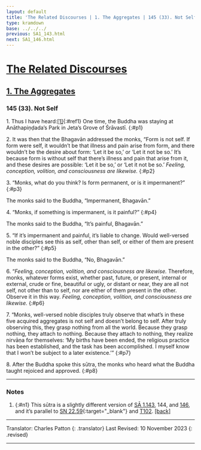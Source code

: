 ```yaml
---
layout: default
title: 'The Related Discourses | 1. The Aggregates | 145 (33). Not Self'
type: kramdown
base: ../../../
previous: SA1_143.html
next: SA1_146.html
---
```


# [The Related Discourses](../index.html)
## [1. The Aggregates](index.html)
### 145 (33). Not Self

1\. Thus I have heard:[\[1\]](#n1){:#ref1} One time, the Buddha was staying at Anāthapiṇḍada’s Park in Jeta’s Grove of Śrāvastī.
{:#p1}

2\. It was then that the Bhagavān addressed the monks, “Form is not self. If form were self, it wouldn’t be that illness and pain arise from form, and there wouldn’t be the desire about form: ‘Let it be so,’ or ‘Let it not be so.’ It’s because form is without self that there’s illness and pain that arise from it, and these desires are possible: ‘Let it be so,’ or ‘Let it not be so.’ <em>Feeling, conception, volition, and consciousness are likewise.</em>
{:#p2}

3\. “Monks, what do you think? Is form permanent, or is it impermanent?”
{:#p3}

The monks said to the Buddha, “Impermanent, Bhagavān.”

4\. “Monks, if something is impermanent, is it painful?”
{:#p4}

The monks said to the Buddha, “It’s painful, Bhagavān.”

5\. “If it’s impermanent and painful, it’s liable to change. Would well-versed noble disciples see this as self, other than self, or either of them are present in the other?”
{:#p5}

The monks said to the Buddha, “No, Bhagavān.”

6\. “<em>Feeling, conception, volition, and consciousness are likewise.</em> Therefore, monks, whatever forms exist, whether past, future, or present, internal or external, crude or fine, beautiful or ugly, or distant or near, they are all not self, not other than to self, nor are either of them present in the other. Observe it in this way. <em>Feeling, conception, volition, and consciousness are likewise.</em>
{:#p6}

7\. “Monks, well-versed noble disciples truly observe that what’s in these five acquired aggregates is not self and doesn’t belong to self. After truly observing this, they grasp nothing from all the world. Because they grasp nothing, they attach to nothing. Because they attach to nothing, they realize nirvāṇa for themselves: ‘My births have been ended, the religious practice has been established, and the task has been accomplished. I myself know that I won’t be subject to a later existence.’”
{:#p7}

8\. After the Buddha spoke this sūtra, the monks who heard what the Buddha taught rejoiced and approved.
{:#p8}

---

### Notes

1. {:#n1} This sūtra is a slightly different version of [SĀ 1.143](SA1_143.html), 144, and [146](SA1_146.html), and it’s parallel to [SN 22.59](https://suttacentral.net/sn22.59){:target="_blank"} and [T102](../alternates/T102.html). [\[back\]](#ref1)

---

Translator: Charles Patton
{: .translator}
Last Revised: 10 November 2023
{: .revised}

---